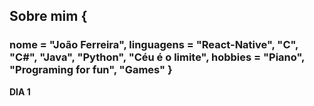 <h2> <b> Sobre mim  <b>{ </h2> 
<p> </p>
<h3>     nome = "João Ferreira", 
         linguagens = "React-Native", "C", "C#", "Java", "Python", "Céu é o limite", 
         hobbies = "Piano", "Programing for fun", "Games"
    }
</h3>

<footer> DIA 1 </footer>
